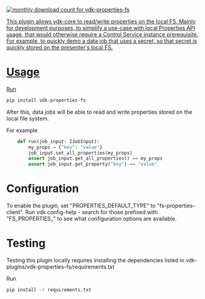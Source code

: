 <a href="https://pypistats.org/packages/vdk-properties-fs" alt="Monthly Downloads">
        <img src="https://img.shields.io/pypi/dm/vdk-properties-fs.svg" alt="monthly download count for vdk-properties-fs">

This plugin allows vdk-core to read/write properties on the local FS. Mainly for development purposes,
to simplify a use-case with local Properties API usage, that would otherwise require a Control Service instance prerequisite.
For example, to quickly demo a data job that uses a secret, so that secret is quickly stored on the presenter's local FS.

# Usage

Run
```bash
pip install vdk-properties-fs
```

After this, data jobs will be able to read and write properties stored on the local file system.

For example

```python
    def run(job_input: IJobInput):
        my_props = {"key": "value"}
        job_input.set_all_properties(my_props)
        assert job_input.get_all_properties() == my_props
        assert job_input.get_property("key") == "value"
```

# Configuration

To enable the plugin, set "PROPERTIES_DEFAULT_TYPE" to "fs-properties-client".
Run vdk config-help - search for those prefixed with "FS_PROPERTIES_" to see what configuration options are available.

# Testing

Testing this plugin locally requires installing the dependencies listed in vdk-plugins/vdk-properties-fs/requirements.txt

Run
```bash
pip install -r requirements.txt
```
